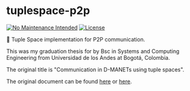 # tuplespace-p2p

[![No Maintenance Intended](http://unmaintained.tech/badge.svg)](http://unmaintained.tech/)
[![License](https://img.shields.io/github/license/mashape/apistatus.svg)](https://github.com/RD17/ambar/blob/master/License.txt)

:tophat: Tuple Space implementation for P2P communication.

This was my graduation thesis for by Bsc in Systems and Computing Engineering from Universidad de los Andes at Bogotá, Colombia.

The original title is "Communication in D-MANETs using tuple spaces".

The original document can be found [here](https://github.com/jcbages/tuplespace-p2p/blob/8dd1bf899fe8115ede56ea0c8a545a52b42899e4/thesis.pdf) or [here](https://repositorio.uniandes.edu.co/handle/1992/45226).
